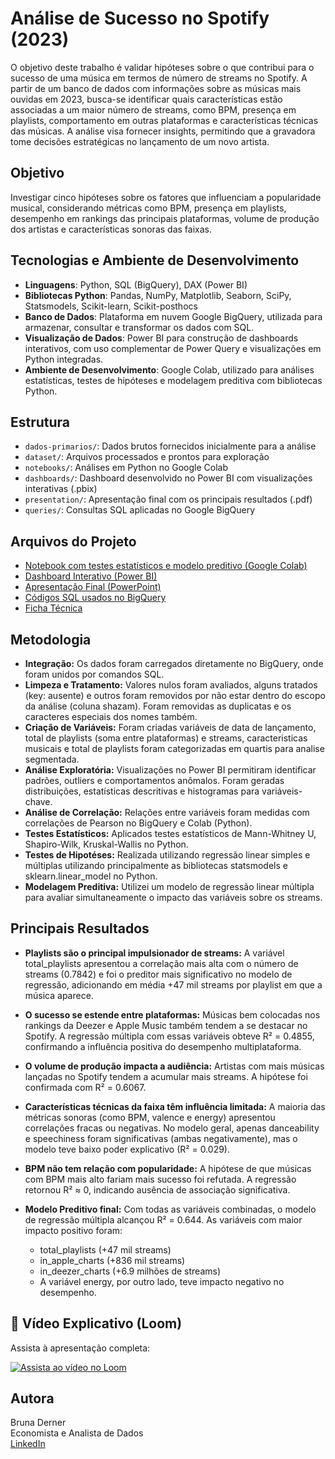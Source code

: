 # Análise de Sucesso no Spotify (2023)

O objetivo deste trabalho é validar hipóteses sobre o que contribui para o sucesso de uma música em termos de número de streams no Spotify. A partir de um banco de dados com informações sobre as músicas mais ouvidas em 2023, busca-se identificar quais características estão associadas a um maior número de streams, como BPM, presença em playlists, comportamento em outras plataformas e características técnicas das músicas. A análise visa fornecer insights, permitindo que a gravadora tome decisões estratégicas no lançamento de um novo artista.


## Objetivo

Investigar cinco hipóteses sobre os fatores que influenciam a popularidade musical, considerando métricas como BPM, presença em playlists, desempenho em rankings das principais plataformas, volume de produção dos artistas e características sonoras das faixas.

## Tecnologias e Ambiente de Desenvolvimento

- **Linguagens**: Python, SQL (BigQuery), DAX (Power BI)
- **Bibliotecas Python**:  Pandas, NumPy, Matplotlib, Seaborn, SciPy, Statsmodels, Scikit-learn, Scikit-posthocs
- **Banco de Dados**: Plataforma em nuvem Google BigQuery, utilizada para armazenar, consultar e transformar os dados com SQL.
- **Visualização de Dados**: Power BI para construção de dashboards interativos, com uso complementar de Power Query e visualizações em Python integradas.
- **Ambiente de Desenvolvimento**: Google Colab, utilizado para análises estatísticas, testes de hipóteses e modelagem preditiva com bibliotecas Python.

## Estrutura
- `dados-primarios/`: Dados brutos fornecidos inicialmente para a análise
- `dataset/`: Arquivos processados e prontos para exploração
- `notebooks/`: Análises em Python no Google Colab
- `dashboards/`: Dashboard desenvolvido no Power BI com visualizações interativas (.pbix)
- `presentation/`: Apresentação final com os principais resultados (.pdf)
- `queries/`: Consultas SQL aplicadas no Google BigQuery

## Arquivos do Projeto

- [Notebook com testes estatísticos e modelo preditivo (Google Colab)](notebook/bruna_derner_colab_02.ipynb)
- [Dashboard Interativo (Power BI)](dashboard/bruna-derner-pbi.02.pbix)
- [Apresentação Final (PowerPoint)](presentation/bruna-derner-apres.02.pdf)
- [Códigos SQL usados no BigQuery](queries/bigquery_code_bruna_derner.sql)
- [Ficha Técnica](bruna-derner-fichatec.02.pdf)

## Metodologia

- **Integração:** Os dados foram carregados diretamente no BigQuery, onde foram unidos por comandos SQL.
- **Limpeza e Tratamento:** Valores nulos foram avaliados, alguns tratados (key: ausente) e outros foram removidos por não estar dentro do escopo da análise (coluna shazam). Foram removidas as duplicatas e os caracteres especiais dos nomes também.
- **Criação de Variáveis:** Foram criadas variáveis de data de lançamento, total de playlists (soma entre plataformas) e  streams, caracteristicas musicais e total de playlists foram categorizadas em quartis para analise segmentada.
- **Análise Exploratória:** Visualizações no Power BI permitiram identificar padrões, outliers e comportamentos anômalos. Foram geradas distribuições, estatísticas descritivas e histogramas para variáveis-chave.
- **Análise de Correlação:** Relações entre variáveis foram medidas com correlações de Pearson no BigQuery e Colab (Python).
- **Testes Estatísticos:** Aplicados testes estatísticos de Mann-Whitney U, Shapiro-Wilk, Kruskal-Wallis no Python.
- **Testes de Hipotéses:** Realizada utilizando regressão linear simples e múltiplas utilizando principalmente as bibliotecas statsmodels e sklearn.linear_model no Python.
- **Modelagem Preditiva:** Utilizei um modelo de regressão linear múltipla para avaliar simultaneamente o impacto das variáveis sobre os streams.
  
## Principais Resultados

- **Playlists são o principal impulsionador de streams:** A variável total_playlists apresentou a correlação mais alta com o número de streams (0.7842) e foi o preditor mais significativo no modelo de regressão, adicionando em média +47 mil streams por playlist em que a música aparece.

- **O sucesso se estende entre plataformas:** Músicas bem colocadas nos rankings da Deezer e Apple Music também tendem a se destacar no Spotify. A regressão múltipla com essas variáveis obteve R² = 0.4855, confirmando a influência positiva do desempenho multiplataforma.

- **O volume de produção impacta a audiência:** Artistas com mais músicas lançadas no Spotify tendem a acumular mais streams. A hipótese foi confirmada com R² = 0.6067.

- **Características técnicas da faixa têm influência limitada:** A maioria das métricas sonoras (como BPM, valence e energy) apresentou correlações fracas ou negativas. No modelo geral, apenas danceability e speechiness foram significativas (ambas negativamente), mas o modelo teve baixo poder explicativo (R² = 0.029).

- **BPM não tem relação com popularidade:** A hipótese de que músicas com BPM mais alto fariam mais sucesso foi refutada. A regressão retornou R² ≈ 0, indicando ausência de associação significativa.

 - **Modelo Preditivo final:** Com todas as variáveis combinadas, o modelo de regressão múltipla alcançou R² = 0.644.
   As variáveis com maior impacto positivo foram:
   - total_playlists (+47 mil streams)
   - in_apple_charts (+836 mil streams)
   - in_deezer_charts (+6.9 milhões de streams)
   - A variável energy, por outro lado, teve impacto negativo no desempenho.
  
  ## 🎥 Vídeo Explicativo (Loom)

Assista à apresentação completa:

[![Assista ao vídeo no Loom](https://img.shields.io/badge/Ver%20Apresenta%C3%A7%C3%A3o-Loom-%23F9C646?style=for-the-badge&logo=loom)](https://www.loom.com/share/42758b82a01542b9b8e90f406d83ae2d?sid=5f74b90f-db71-4fb9-b8ee-781a95f8efd5)


## Autora

Bruna Derner  
Economista e Analista de Dados  
[LinkedIn](https://www.linkedin.com/in/bruna-derner/)  
